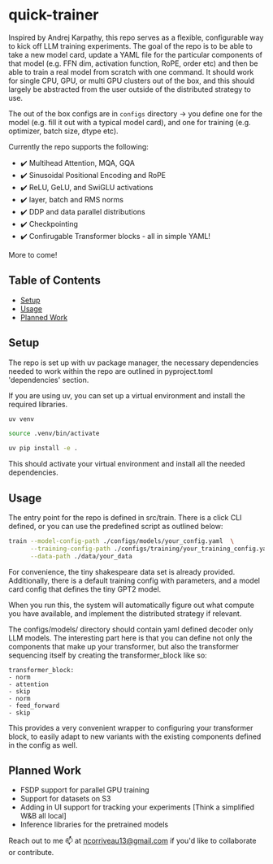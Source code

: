 # quick-trainer

Inspired by Andrej Karpathy, this repo serves as a flexible, configurable way 
to kick off LLM training experiments. The goal of the repo is to be able to take a new model card, update a YAML file for the particular components of that model (e.g. FFN dim, activation function, RoPE, order etc)
and then be able to train a real model from scratch with one command. It should work for single CPU, GPU, or multi GPU clusters out of the box, and this should largely be abstracted from the user outside of the distributed strategy to use. 

The out of the box configs are in ```configs``` directory -> you define one for the model (e.g. fill it out with a typical model card), and one for training (e.g. optimizer, batch size, dtype etc). 

Currently the repo supports the following:
- ✔️ Multihead Attention, MQA, GQA 
- ✔️ Sinusoidal Positional Encoding and RoPE
- ✔️ ReLU, GeLU, and SwiGLU activations
- ✔️ layer, batch and RMS norms
- ✔️ DDP and data parallel distributions
- ✔️ Checkpointing
- ✔️ Confirugable Transformer blocks - all in simple YAML!  



More to come! 

## Table of Contents

- [Setup](#setup)
- [Usage](#usage)
- [Planned Work](#planned-work)

## Setup

The repo is set up with uv package manager, the necessary dependencies needed
to work within the repo are outlined in pyproject.toml 'dependencies' section. 

If you are using uv, you can set up a virtual environment and install the required libraries. 

```sh
uv venv

source .venv/bin/activate

uv pip install -e .
```

This should activate your virtual environment and install all the needed dependencies. 

## Usage 
The entry point for the repo is defined in src/train. There is a 
click CLI defined, or you can use the predefined script as outlined below: 

```sh
train --model-config-path ./configs/models/your_config.yaml  \
      --training-config-path ./configs/training/your_training_config.yaml \
      --data-path ./data/your_data
```

For convenience, the tiny shakespeare data set is already provided. Additionally, there is a default training config with parameters, and a model card config that defines the tiny GPT2 model. 

When you run this, the system will automatically figure out what compute you have available, and implement the distributed strategy if relevant. 

The configs/models/ directory should contain yaml defined decoder only LLM models. The interesting part here is that you can define not only the components that make up your transformer, but also the transformer sequencing itself by creating the transformer_block like so:

    transformer_block:
    - norm
    - attention
    - skip
    - norm
    - feed_forward
    - skip

This provides a very convenient wrapper to configuring your transformer block, to easily adapt to new variants with the existing components defined in the config as well. 

## Planned Work 
- FSDP support for parallel GPU training
- Support for datasets on S3
- Adding in UI support for tracking your experiments [Think a simplified W&B all local]
- Inference libraries for the pretrained models 

Reach out to me 📫 at ncorriveau13@gmail.com if you'd like to collaborate or contribute. 
